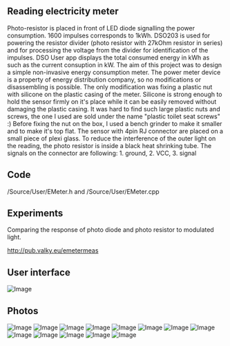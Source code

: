 Reading electricity meter
---------------------------

Photo-resistor is placed in front of LED diode signalling the power consumption. 1600 impulses corresponds to 1kWh. DSO203 is used for powering the resistor divider (photo resistor with 27kOhm resistor in series) and for processing the voltage from the divider for identification of the impulses. DSO User app displays the total consumed energy in kWh as such as the current consuption in kW.
The aim of this project was to design a simple non-invasive energy consumption meter. The power meter device is a property of energy distribution company, so no modifications or disassembling is possible. The only modification was fixing a plastic nut with silicone on the plastic casing of the meter. Silicone is strong enough to hold the sensor firmly on it's place while it can be easily removed without damaging the plastic casing.
It was hard to find such large plastic nuts and screws, the one I used are sold under the name "plastic toilet seat screws" :) Before fixing the nut on the box, I used a bench grinder to make it smaller and to make it's top flat. The sensor with 4pin RJ connector are placed on a small piece of plexi glass. To reduce the interference of the outer light on the reading, the photo resistor is inside a black heat shrinking tube. The signals on the connector are following: 1. ground, 2. VCC, 3. signal

Code
------------------
/Source/User/EMeter.h and /Source/User/EMeter.cpp

Experiments
------------------
Comparing the response of photo diode and photo resistor to modulated light. 
<!-- http://htmlpreview.github.io/?https://raw.github.com/gabonator/DS203/blob/master/Resources/Projects/ElectricityMeter/meas.html -->
http://pub.valky.eu/emetermeas

User interface
------------------
![Image](app.png)

Photos
------------------

![Image](img01.jpg)
![Image](img02.jpg)
![Image](img03.jpg)
![Image](img04.jpg)
![Image](img05.jpg)
![Image](img06.jpg)
![Image](img07.jpg)
![Image](img08.jpg)
![Image](img09.jpg)
![Image](img10.jpg)
![Image](img11.jpg)
![Image](img12.jpg)
![Image](img13.jpg)

